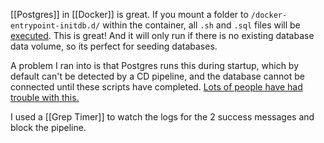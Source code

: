 [[Postgres]] in [[Docker]] is great. If you mount a folder to `/docker-entrypoint-initdb.d/` within the container, all `.sh` and `.sql` files will be [executed](https://github.com/docker-library/postgres/blob/master/docker-entrypoint.sh#L332). This is great! And it will only run if there is no existing database data volume, so its perfect for seeding databases.

A problem I ran into is that Postgres runs this during startup, which by default can't be detected by a CD pipeline, and the database cannot be connected until these scripts have completed. [Lots of people have had trouble with this.](https://github.com/docker-library/postgres/issues/146#issuecomment-341211148)

I used a [[Grep Timer]] to watch the logs for the 2 success messages and block the pipeline.
